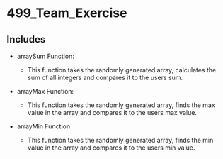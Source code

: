 # 499_Team_Exercise
## Includes
* arraySum Function:
	* This function takes the randomly generated array, calculates the sum of all integers and compares it to the users sum.
	
* arrayMax Function:
	* This function takes the randomly generated array, finds the max value in the array and compares it to the users max value.
	
* arrayMin Function
	* This function takes the randomly generated array, finds the min value in the array and compares it to the users min value.
